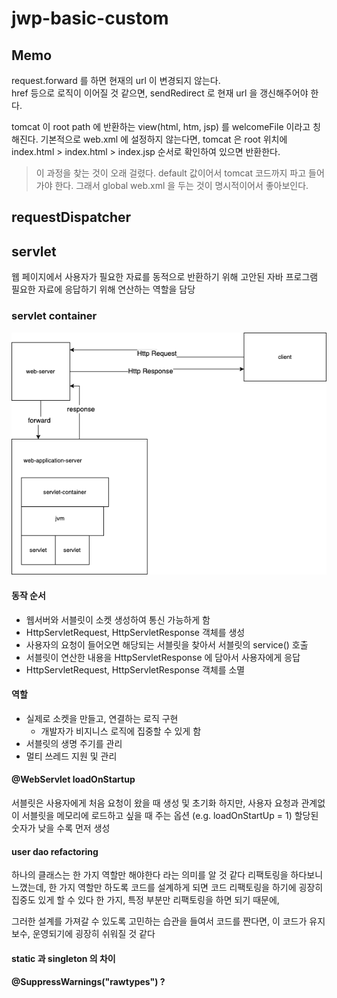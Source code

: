 # jwp-basic-custom

## Memo
request.forward 를 하면 현재의 url 이 변경되지 않는다.  
href 등으로 로직이 이어질 것 같으면, sendRedirect 로 현재 url 을 갱신해주어야 한다.  
 
tomcat 이 root path 에 반환하는 view(html, htm, jsp) 를 welcomeFile 이라고 칭해진다. 
 기본적으로 web.xml 에 설정하지 않는다면, tomcat 은 root 위치에 index.html > index.html > index.jsp
 순서로 확인하여 있으면 반환한다.
 > 이 과정을 찾는 것이 오래 걸렸다. default 값이어서 tomcat 코드까지 파고 들어가야 한다. 그래서 global web.xml 을 두는 것이 명시적이어서 좋아보인다. 

## requestDispatcher



## servlet
웹 페이지에서 사용자가 필요한 자료를 동적으로 반환하기 위해 고안된 자바 프로그램
필요한 자료에 응답하기 위해 연산하는 역할을 담당

### servlet container 

![servlet-container](./images/servlet-container.png)


#### 동작 순서
* 웹서버와 서블릿이 소켓 생성하여 통신 가능하게 함
* HttpServletRequest, HttpServletResponse 객체를 생성  
* 사용자의 요청이 들어오면 해당되는 서블릿을 찾아서 서블릿의 service() 호출
* 서블릿이 연산한 내용을 HttpServletResponse 에 담아서 사용자에게 응답
* HttpServletRequest, HttpServletResponse 객체를 소멸

#### 역할
* 실제로 소켓을 만들고, 연결하는 로직 구현 
  * 개발자가 비지니스 로직에 집중할 수 있게 함
* 서블릿의 생명 주기를 관리
* 멀티 쓰레드 지원 및 관리

#### @WebServlet loadOnStartup
서블릿은 사용자에게 처음 요청이 왔을 때 생성 및 초기화
하지만, 사용자 요청과 관계없이 서블릿을 메모리에 로드하고 싶을 때 주는 옵션
(e.g. loadOnStartUp = 1)
할당된 숫자가 낮을 수록 먼저 생성

#### user dao refactoring
하나의 클래스는 한 가지 역할만 해야한다 라는 의미를 알 것 같다
리팩토링을 하다보니 느꼈는데, 한 가지 역할만 하도록 코드를 설계하게 되면 코드 리팩토링을 하기에 굉장히 집중도 있게 할 수 있다
한 가지, 특정 부분만 리팩토링을 하면 되기 때문에,

그러한 설계를 가져갈 수 있도록 고민하는 습관을 들여서 코드를 짠다면, 이 코드가 유지보수, 운영되기에 굉장히 쉬워질 것 같다


#### static 과 singleton 의 차이


#### @SuppressWarnings("rawtypes") ?